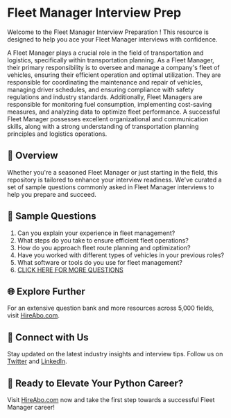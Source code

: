 # Fleet Manager Interview Prep

Welcome to the Fleet Manager Interview Preparation ! This resource is designed to help you ace your Fleet Manager interviews with confidence.

A Fleet Manager plays a crucial role in the field of transportation and logistics, specifically within transportation planning. As a Fleet Manager, their primary responsibility is to oversee and manage a company's fleet of vehicles, ensuring their efficient operation and optimal utilization. They are responsible for coordinating the maintenance and repair of vehicles, managing driver schedules, and ensuring compliance with safety regulations and industry standards. Additionally, Fleet Managers are responsible for monitoring fuel consumption, implementing cost-saving measures, and analyzing data to optimize fleet performance. A successful Fleet Manager possesses excellent organizational and communication skills, along with a strong understanding of transportation planning principles and logistics operations.

## 🚀 Overview

Whether you're a seasoned Fleet Manager or just starting in the field, this repository is tailored to enhance your interview readiness. We've curated a set of sample questions commonly asked in Fleet Manager interviews to help you prepare and succeed.

## 📝 Sample Questions

1. Can you explain your experience in fleet management?
2. What steps do you take to ensure efficient fleet operations?
3. How do you approach fleet route planning and optimization?
4. Have you worked with different types of vehicles in your previous roles?
5. What software or tools do you use for fleet management?
6. [CLICK HERE FOR MORE QUESTIONS](https://hireabo.com/job/23_2_2/Fleet%20Manager)

## 🌐 Explore Further

For an extensive question bank and more resources across 5,000 fields, visit [HireAbo.com](https://www.hireabo.com).

## 📱 Connect with Us

Stay updated on the latest industry insights and interview tips. Follow us on [Twitter](https://twitter.com/hireabo) and [LinkedIn](https://www.linkedin.com/in/hire-abo-3609972a8/).

## 🚀 Ready to Elevate Your Python Career?

Visit [HireAbo.com](https://www.hireabo.com) now and take the first step towards a successful Fleet Manager career!